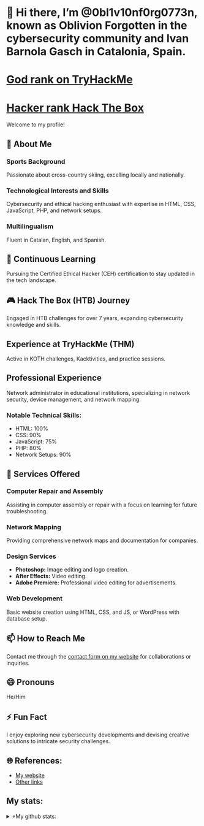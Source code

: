 # 👋 Hi there, I’m @0bl1v10nf0rg0773n, known as Oblivion Forgotten in the cybersecurity community and Ivan Barnola Gasch in Catalonia, Spain.
# [God rank on TryHackMe](https://tryhackme.com/r/0BL1V10NF0RG0773)
# [Hacker rank Hack The Box](https://app.hackthebox.com/users/1815479)

Welcome to my profile!

## 👀 About Me

### Sports Background
Passionate about cross-country skiing, excelling locally and nationally.

### Technological Interests and Skills
Cybersecurity and ethical hacking enthusiast with expertise in HTML, CSS, JavaScript, PHP, and network setups.

### Multilingualism
Fluent in Catalan, English, and Spanish.

## 🌱 Continuous Learning
Pursuing the Certified Ethical Hacker (CEH) certification to stay updated in the tech landscape.

## 🎮 Hack The Box (HTB) Journey
Engaged in HTB challenges for over 7 years, expanding cybersecurity knowledge and skills.

## Experience at TryHackMe (THM)
Active in KOTH challenges, Kacktivities, and practice sessions.

## Professional Experience
Network administrator in educational institutions, specializing in network security, device management, and network mapping.

### Notable Technical Skills:
- HTML: 100%
- CSS: 90%
- JavaScript: 75%
- PHP: 80%
- Network Setups: 90%

## 💼 Services Offered

### Computer Repair and Assembly
Assisting in computer assembly or repair with a focus on learning for future troubleshooting.

### Network Mapping
Providing comprehensive network maps and documentation for companies.

### Design Services
- **Photoshop:** Image editing and logo creation.
- **After Effects:** Video editing.
- **Adobe Premiere:** Professional video editing for advertisements.

### Web Development
Basic website creation using HTML, CSS, and JS, or WordPress with database setup.

## 📫 How to Reach Me
Contact me through the [contact form on my website](https://ivan-vcard.xyz) for collaborations or inquiries.

## 😄 Pronouns
He/Him

## ⚡ Fun Fact
I enjoy exploring new cybersecurity developments and devising creative solutions to intricate security challenges.

## 🌐 References:
- [My website](https://ivan-vcard.xyz)
- [Other links](https://linktr.ee/OblivionForgotten)


## My stats:

<details>
  <summary>⚡My github stats:</summary>
  
  <img align="center" alt="Oblivion's GitHub Stats" src="https://github-readme-stats-oblivion-forgottens-projects.vercel.app/api?username=0bl1v10nf0rg0773n&theme=shadow_red" />
</details>
